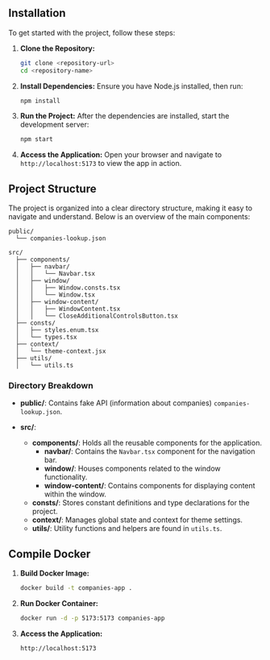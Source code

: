 ## Installation

To get started with the project, follow these steps:

1. **Clone the Repository:**

   ```bash
   git clone <repository-url>
   cd <repository-name>
   ```

2. **Install Dependencies:**
   Ensure you have Node.js installed, then run:

   ```bash
   npm install
   ```

3. **Run the Project:**
   After the dependencies are installed, start the development server:

   ```bash
   npm start
   ```

4. **Access the Application:**
   Open your browser and navigate to `http://localhost:5173` to view the app in action.

## Project Structure

The project is organized into a clear directory structure, making it easy to navigate and understand. Below is an overview of the main components:

```
public/
  └── companies-lookup.json

src/
  ├── components/
  │   ├── navbar/
  │   │   └── Navbar.tsx
  │   ├── window/
  │   │   ├── Window.consts.tsx
  │   │   └── Window.tsx
  │   ├── window-content/
  │   │   ├── WindowContent.tsx
  │   │   └── CloseAdditionalControlsButton.tsx
  ├── consts/
  │   ├── styles.enum.tsx
  │   └── types.tsx
  ├── context/
  │   └── theme-context.jsx
  ├── utils/
  │   └── utils.ts
```

### Directory Breakdown

- **public/**: Contains fake API (information about companies) `companies-lookup.json`.

- **src/**:
  - **components/**: Holds all the reusable components for the application.
    - **navbar/**: Contains the `Navbar.tsx` component for the navigation bar.
    - **window/**: Houses components related to the window functionality.
    - **window-content/**: Contains components for displaying content within the window.
  - **consts/**: Stores constant definitions and type declarations for the project.
  - **context/**: Manages global state and context for theme settings.
  - **utils/**: Utility functions and helpers are found in `utils.ts`.

## Compile Docker

1. **Build Docker Image:**

   ```bash
   docker build -t companies-app .
   ```

2. **Run Docker Container:**

   ```bash
   docker run -d -p 5173:5173 companies-app
   ```

3. **Access the Application:**

   ```bash
   http://localhost:5173
   ```
